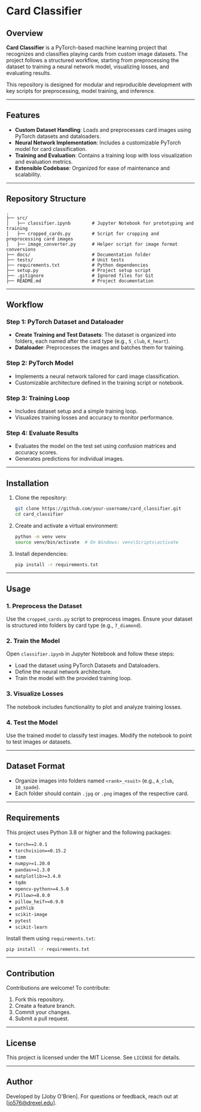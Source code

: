 # Card Classifier

## Overview

**Card Classifier** is a PyTorch-based machine learning project that recognizes and classifies playing cards from custom image datasets. The project follows a structured workflow, starting from preprocessing the dataset to training a neural network model, visualizing losses, and evaluating results.

This repository is designed for modular and reproducible development with key scripts for preprocessing, model training, and inference.

---

## Features

- **Custom Dataset Handling**: Loads and preprocesses card images using PyTorch datasets and dataloaders.
- **Neural Network Implementation**: Includes a customizable PyTorch model for card classification.
- **Training and Evaluation**: Contains a training loop with loss visualization and evaluation metrics.
- **Extensible Codebase**: Organized for ease of maintenance and scalability.

---

## Repository Structure

```plaintext
.
├── src/
│   ├── classifier.ipynb        # Jupyter Notebook for prototyping and training
│   ├── cropped_cards.py        # Script for cropping and preprocessing card images
│   ├── image_converter.py      # Helper script for image format conversions
├── docs/                       # Documentation folder
├── tests/                      # Unit tests
├── requirements.txt            # Python dependencies
├── setup.py                    # Project setup script
├── .gitignore                  # Ignored files for Git
├── README.md                   # Project documentation
```

---

## Workflow

### Step 1: PyTorch Dataset and Dataloader

- **Create Training and Test Datasets**: The dataset is organized into folders, each named after the card type (e.g., `5_club`, `K_heart`).
- **Dataloader**: Preprocesses the images and batches them for training.

### Step 2: PyTorch Model

- Implements a neural network tailored for card image classification.
- Customizable architecture defined in the training script or notebook.

### Step 3: Training Loop

- Includes dataset setup and a simple training loop.
- Visualizes training losses and accuracy to monitor performance.

### Step 4: Evaluate Results

- Evaluates the model on the test set using confusion matrices and accuracy scores.
- Generates predictions for individual images.

---

## Installation

1. Clone the repository:

   ```bash
   git clone https://github.com/your-username/card_classifier.git
   cd card_classifier
   ```

2. Create and activate a virtual environment:

   ```bash
   python -m venv venv
   source venv/bin/activate  # On Windows: venv\Scripts\activate
   ```

3. Install dependencies:

   ```bash
   pip install -r requirements.txt
   ```

---

## Usage

### 1. Preprocess the Dataset

Use the `cropped_cards.py` script to preprocess images. Ensure your dataset is structured into folders by card type (e.g., `7_diamond`).

### 2. Train the Model

Open `classifier.ipynb` in Jupyter Notebook and follow these steps:
- Load the dataset using PyTorch Datasets and Dataloaders.
- Define the neural network architecture.
- Train the model with the provided training loop.

### 3. Visualize Losses

The notebook includes functionality to plot and analyze training losses.

### 4. Test the Model

Use the trained model to classify test images. Modify the notebook to point to test images or datasets.

---

## Dataset Format

- Organize images into folders named `<rank>_<suit>` (e.g., `A_club`, `10_spade`).
- Each folder should contain `.jpg` or `.png` images of the respective card.

---

## Requirements

This project uses Python 3.8 or higher and the following packages:
- `torch==2.0.1`
- `torchvision==0.15.2`
- `timm`
- `numpy>=1.20.0`
- `pandas>=1.3.0`
- `matplotlib>=3.4.0`
- `tqdm`
- `opencv-python>=4.5.0`
- `Pillow>=8.0.0`
- `pillow_heif>=0.9.0`
- `pathlib`
- `scikit-image`
- `pytest`
- `scikit-learn`

Install them using `requirements.txt`:

```bash
pip install -r requirements.txt
```

---

## Contribution

Contributions are welcome! To contribute:
1. Fork this repository.
2. Create a feature branch.
3. Commit your changes.
4. Submit a pull request.

---

## License

This project is licensed under the MIT License. See `LICENSE` for details.

---

## Author

Developed by [Joby O'Brien]. For questions or feedback, reach out at [jo576@drexel.edu].
